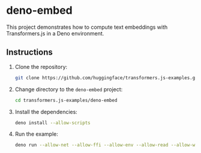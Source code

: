 # deno-embed

This project demonstrates how to compute text embeddings with Transformers.js in a Deno environment.

## Instructions

1. Clone the repository:

   ```sh
   git clone https://github.com/huggingface/transformers.js-examples.git
   ```

2. Change directory to the `deno-embed` project:

   ```sh
   cd transformers.js-examples/deno-embed
   ```

3. Install the dependencies:
   ```sh
   deno install --allow-scripts
   ```

4. Run the example:
   ```sh
   deno run --allow-net --allow-ffi --allow-env --allow-read --allow-write main.ts
   ```
